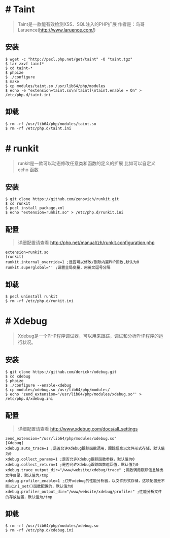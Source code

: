 # # Taint
> Taint是一款能有效检测XSS、SQL注入的PHP扩展
> 作者是：鸟哥 Laruence(http://www.laruence.com/)

## 安装
```
$ wget -c "http://pecl.php.net/get/taint" -O "taint.tgz"
$ tar zxvf taint*
$ cd taint-*
$ phpize
$ ./configure
$ make
$ cp modules/taint.so /usr/lib64/php/modules
$ echo -e "extension=taint.so\n[taint]\ntaint.enable = On" > /etc/php.d/taint.ini
```
## 卸载
```
$ rm -rf /usr/lib64/php/modules/taint.so
$ rm -rf /etc/php.d/taint.ini
```

# # runkit
> runkit是一款可以动态修改任意类和函数的定义的扩展
> 比如可以自定义 echo 函数

## 安装
```
$ git clone https://github.com/zenovich/runkit.git
$ cd runkit
$ pecl install package.xml
$ echo "extension=runkit.so" > /etc/php.d/runkit.ini
```
## 配置
> 详细配置请查看 http://php.net/manual/zh/runkit.configuration.php

```
extension=runkit.so
[runkit]
runkit.internal_override=1 ;是否可以修改/删除内置PHP函数,默认为0
runkit.superglobal='' ;设置全局变量，用英文逗号分隔
```
## 卸载
```
$ pecl uninstall runkit
$ rm -rf /etc/php.d/runkit.ini
```
# # Xdebug
> Xdebug是一个PHP程序调试器，可以用来跟踪，调试和分析PHP程序的运行状况。

## 安装
```
$ git clone https://github.com/derickr/xdebug.git
$ cd xdebug
$ phpize
$ ./configure --enable-xdebug
$ cp modules/xdebug.so /usr/lib64/php/modules/
$ echo 'zend_extension="/usr/lib64/php/modules/xdebug.so"' > /etc/php.d/xdebug.ini
```
## 配置
> 详细配置请查看 http://www.xdebug.com/docs/all_settings

```
zend_extension="/usr/lib64/php/modules/xdebug.so"
[Xdebug]
xdebug.auto_trace=1 ;是否允许Xdebug跟踪函数调用，跟踪信息以文件形式存储，默认值为0
xdebug.collect_params=1 ;是否允许Xdebug跟踪函数参数，默认值为0
xdebug.collect_return=1 ;是否允许Xdebug跟踪函数返回值，默认值为0
xdebug.trace_output_dir="/www/website/xdebug/trace" ;函数调用跟踪信息输出文件目录，默认值为/tmp
xdebug.profiler_enable=1 ;打开xdebug的性能分析器，以文件形式存储，这项配置是不能以ini_set()函数配置的，默认值为0
xdebug.profiler_output_dir="/www/website/xdebug/profiler" ;性能分析文件的存放位置，默认值为/tmp
```

## 卸载
```
$ rm -rf /usr/lib64/php/modules/xdebug.so
$ rm -rf /etc/php.d/xdebug.ini
```